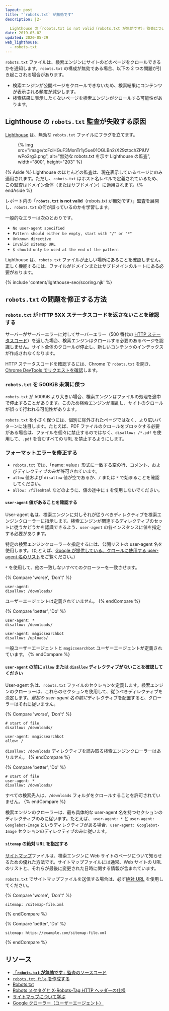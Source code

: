 ```yaml
---
layout: post
title: "`robots.txt` が無効です"
description: |2-

  Lighthouse の「robots.txt is not valid（robots.txt が無効です）」監査について学びます。
date: 2019-05-02
updated: 2020-05-29
web_lighthouse:
  - robots-txt
---
```


`robots.txt` ファイルは、検索エンジンにサイトのどのページをクロールできるかを通知します。`robots.txt` の構成が無効である場合、以下の 2 つの問題が引き起こされる場合があります。

- 検索エンジンが公開ページをクロールできないため、検索結果にコンテンツが表示される頻度が減少します。
- 検索結果に表示したくないページを検索エンジンがクロールする可能性があります。

## Lighthouse の `robots.txt` 監査が失敗する原因

[Lighthouse](https://developers.google.com/web/tools/lighthouse/) は、無効な `robots.txt` ファイルにフラグを立てます。

<figure>{% Img src="image/tcFciHGuF3MxnTr1y5ue01OGLBn2/X29ztochZPiUVwPo2rg3.png", alt="無効な robots.txt を示す Lighthouse の監査", width="800", height="203" %}</figure>

{% Aside %} Lighthouse のほとんどの監査は、現在表示しているページにのみ適用されます。ただし、`robots.txt` はホスト名レベルで定義されているため、この監査はドメイン全体（またはサブドメイン）に適用されます。{% endAside %}

レポート内の「**`robots.txt` is not valid**（robots.txt が無効です）」監査を展開し、`robots.txt` の何が誤っているのかを学習します。

一般的なエラーは次のとおりです。

- `No user-agent specified`
- `Pattern should either be empty, start with "/" or "*"`
- `Unknown directive`
- `Invalid sitemap URL`
- `$ should only be used at the end of the pattern`

Lighthouse は、`robots.txt` ファイルが正しい場所にあることを確認しません。正しく機能するには、ファイルがドメインまたはサブドメインのルートにある必要があります。

{% include 'content/lighthouse-seo/scoring.njk' %}

## `robots.txt` の問題を修正する方法

### `robots.txt` が HTTP 5XX ステータスコードを返さないことを確認する

サーバーがサーバーエラーに対してサーバーエラー（500 番代の [HTTP ステータスコード](/http-status-code)）を返した場合、検索エンジンはクロールする必要のあるページを認識しません。サイト全体のクロールが停止し、新しいコンテンツのインデックスが作成されなくなります。

HTTP ステータスコードを確認するには、Chrome で `robots.txt` を開き、[Chrome DevTools でリクエストを確認](https://developers.google.com/web/tools/chrome-devtools/network/reference#analyze)します。

### `robots.txt` を 500KiB 未満に保つ

`robots.txt` が 500KiB より大きい場合、検索エンジンはファイルの処理を途中で停止することがあります。このため検索エンジンが混乱し、サイトのクロールが誤って行われる可能性があります。

`robots.txt` を小さく保つには、個別に除外されたページではなく、より広いパターンに注目します。たとえば、PDF ファイルのクロールをブロックする必要がある場合は、ファイルを個々に禁止するのではなく、`disallow: /*.pdf` を使用して、`.pdf` を含むすべての URL を禁止するようにします。

### フォーマットエラーを修正する

- `robots.txt` では、「name: value」形式に一致する空の行、コメント、およびディレクティブのみが許可されています。
- `allow` 値および `disallow` 値が空であるか、`/` または `*` で始まることを確認してください。
- `allow: /file$html` などのように、値の途中に `$` を使用しないでください。

#### `user-agent` 値があることを確認する

User-agent 名は、検索エンジンに対しそれが従うべきディレクティブを検索エンジンクローラーに指示します。検索エンジンが関連するディレクティブのセットに従うかどうかを認識できるよう、`user-agent` の各インスタンスに値を指定する必要があります。

特定の検索エンジンクローラーを指定するには、公開リストの user-agent 名を使用します。（たとえば、[Google が提供している、クロールに使用する user-agent 名のリスト](https://support.google.com/webmasters/answer/1061943)をご覧ください。）

`*` を使用して、他の一致しないすべてのクローラーを一致させます。

{% Compare 'worse', 'Don\'t' %}

```text
user-agent:
disallow: /downloads/
```

ユーザーエージェントは定義されていません。 {% endCompare %}

{% Compare 'better', 'Do' %}

```text
user-agent: *
disallow: /downloads/

user-agent: magicsearchbot
disallow: /uploads/
```

一般ユーザーエージェントと `magicsearchbot` ユーザーエージェントが定義されています。 {% endCompare %}

#### `user-agent` の前に `allow` または `disallow` ディレクティブがないことを確認してください

User-agent 名は、`robots.txt` ファイルのセクションを定義します。検索エンジンのクローラーは、これらのセクションを使用して、従うべきディレクティブを決定します。*最初の user-agent 名の前に*ディレクティブを配置すると、クローラーはそれに従いません。

{% Compare 'worse', 'Don\'t' %}

```text
# start of file
disallow: /downloads/

user-agent: magicsearchbot
allow: /
```

`disallow: /downloads` ディレクティブを読み取る検索エンジンクローラーはありません。 {% endCompare %}

{% Compare 'better', 'Do' %}

```text
# start of file
user-agent: *
disallow: /downloads/
```

すべての検索先人は、`/downloads` フォルダをクロールすることを許可されていません。 {% endCompare %}

検索エンジンのクローラーは、最も具体的な user-agent 名を持つセクションのディレクティブのみに従います。たとえば、 `user-agent: *` と `user-agent: Googlebot-Image` というディレクティブがある場合、`user-agent: Googlebot-Image` セクションのディレクティブのみに従います。

#### `sitemap` の絶対 URL を指定する

[サイトマップ](https://support.google.com/webmasters/answer/156184)ファイルは、検索エンジンに Web サイトのページについて知らせるための優れた方法です。サイトマップファイルには通常、Web サイトの URL のリストと、それらが最後に変更された日時に関する情報が含まれています。

`robots.txt` でサイトマップファイルを送信する場合は、必ず[絶対 URL](https://tools.ietf.org/html/rfc3986#page-27) を使用してください。

{% Compare 'worse', 'Don\'t' %}

```text
sitemap: /sitemap-file.xml
```

{% endCompare %}

{% Compare 'better', 'Do' %}

```text
sitemap: https://example.com/sitemap-file.xml
```

{% endCompare %}

## リソース

- [「**`robots.txt` が無効です**」監査のソースコード](https://github.com/GoogleChrome/lighthouse/blob/master/lighthouse-core/audits/seo/robots-txt.js)
- [`robots.txt file` を作成する](https://support.google.com/webmasters/answer/6062596)
- [Robots.txt](https://moz.com/learn/seo/robotstxt)
- [Robots メタタグと X-Robots-Tag HTTP ヘッダーの仕様](https://developers.google.com/search/reference/robots_meta_tag)
- [サイトマップについて学ぶ](https://support.google.com/webmasters/answer/156184)
- [Google クローラー（ユーザーエージェント）](https://support.google.com/webmasters/answer/1061943)
